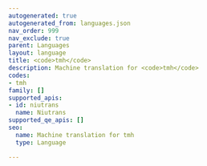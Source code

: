 ```yaml
---
autogenerated: true
autogenerated_from: languages.json
nav_order: 999
nav_exclude: true
parent: Languages
layout: language
title: <code>tmh</code>
description: Machine translation for <code>tmh</code>
codes:
- tmh
family: []
supported_apis:
- id: niutrans
  name: Niutrans
supported_qe_apis: []
seo:
  name: Machine translation for tmh
  type: Language

---
```


